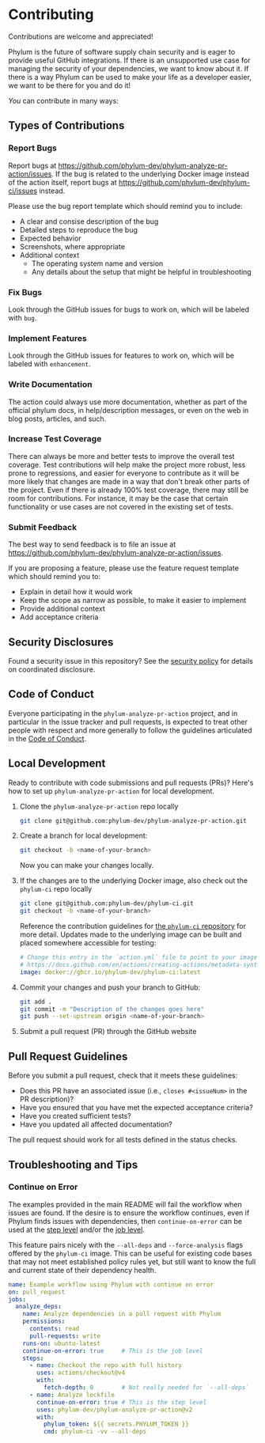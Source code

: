 # Contributing

Contributions are welcome and appreciated!

Phylum is the future of software supply chain security and is eager to provide useful GitHub integrations.
If there is an unsupported use case for managing the security of your dependencies, we want to know about it.
If there is a way Phylum can be used to make your life as a developer easier, we want to be there for you and do it!

_You_ can contribute in many ways:

## Types of Contributions

### Report Bugs

Report bugs at <https://github.com/phylum-dev/phylum-analyze-pr-action/issues>.
If the bug is related to the underlying Docker image instead of the action itself, report bugs at
<https://github.com/phylum-dev/phylum-ci/issues> instead.

Please use the bug report template which should remind you to include:

* A clear and consise description of the bug
* Detailed steps to reproduce the bug
* Expected behavior
* Screenshots, where appropriate
* Additional context
  * The operating system name and version
  * Any details about the setup that might be helpful in troubleshooting

### Fix Bugs

Look through the GitHub issues for bugs to work on, which will be labeled with `bug`.

### Implement Features

Look through the GitHub issues for features to work on, which will be labeled with `enhancement`.

### Write Documentation

The action could always use more documentation, whether as part of the official phylum docs, in help/description
messages, or even on the web in blog posts, articles, and such.

### Increase Test Coverage

There can always be more and better tests to improve the overall test coverage.
Test contributions will help make the project more robust, less prone to regressions, and easier for everyone to
contribute as it will be more likely that changes are made in a way that don't break other parts of the project.
Even if there is already 100% test coverage, there may still be room for contributions.
For instance, it may be the case that certain functionality or use cases are not covered in the existing set of tests.

### Submit Feedback

The best way to send feedback is to file an issue at <https://github.com/phylum-dev/phylum-analyze-pr-action/issues>.

If you are proposing a feature, please use the feature request template which should remind you to:

* Explain in detail how it would work
* Keep the scope as narrow as possible, to make it easier to implement
* Provide additional context
* Add acceptance criteria

## Security Disclosures

Found a security issue in this repository? See the [security policy](./SECURITY.md)
for details on coordinated disclosure.

## Code of Conduct

Everyone participating in the `phylum-analyze-pr-action` project, and in particular in the issue tracker and pull
requests, is expected to treat other people with respect and more generally to follow the guidelines articulated in the
[Code of Conduct](./CODE_OF_CONDUCT.md).

## Local Development

Ready to contribute with code submissions and pull requests (PRs)?
Here's how to set up `phylum-analyze-pr-action` for local development.

1. Clone the `phylum-analyze-pr-action` repo locally

    ```sh
    git clone git@github.com:phylum-dev/phylum-analyze-pr-action.git
    ```

2. Create a branch for local development:

    ```sh
    git checkout -b <name-of-your-branch>
    ```

    Now you can make your changes locally.

3. If the changes are to the underlying Docker image, also check out the `phylum-ci` repo locally

    ```sh
    git clone git@github.com:phylum-dev/phylum-ci.git
    git checkout -b <name-of-your-branch>
    ```

    Reference the contribution guidelines for [the `phylum-ci` repository](https://github.com/phylum-dev/phylum-ci)
    for more detail. Updates made to the underlying image can be built and placed somewhere accessible for testing:

    ```yaml
    # Change this entry in the `action.yml` file to point to your image. Reference:
    # https://docs.github.com/en/actions/creating-actions/metadata-syntax-for-github-actions#runsimage
    image: docker://ghcr.io/phylum-dev/phylum-ci:latest
    ```

4. Commit your changes and push your branch to GitHub:

    ```sh
    git add .
    git commit -m "Description of the changes goes here"
    git push --set-upstream origin <name-of-your-branch>
    ```

5. Submit a pull request (PR) through the GitHub website

## Pull Request Guidelines

Before you submit a pull request, check that it meets these guidelines:

* Does this PR have an associated issue (i.e., `closes #<issueNum>` in the PR description)?
* Have you ensured that you have met the expected acceptance criteria?
* Have you created sufficient tests?
* Have you updated all affected documentation?

The pull request should work for all tests defined in the status checks.

## Troubleshooting and Tips

### Continue on Error

The examples provided in the main README will fail the workflow when issues are found.
If the desire is to ensure the workflow continues, even if Phylum finds issues with dependencies, then
`continue-on-error` can be used at the [step level][1] and/or the [job level][2].

[1]: https://docs.github.com/actions/using-workflows/workflow-syntax-for-github-actions#jobsjob_idstepscontinue-on-error
[2]: https://docs.github.com/en/actions/using-workflows/workflow-syntax-for-github-actions#jobsjob_idcontinue-on-error

This feature pairs nicely with the `--all-deps` and `--force-analysis` flags offered by the `phylum-ci` image.
This can be useful for existing code bases that may not meet established policy rules yet, but still want to
know the full and current state of their dependency health.

```yaml
name: Example workflow using Phylum with continue on error
on: pull_request
jobs:
  analyze_deps:
    name: Analyze dependencies in a pull request with Phylum
    permissions:
      contents: read
      pull-requests: write
    runs-on: ubuntu-latest
    continue-on-error: true     # This is the job level
    steps:
      - name: Checkout the repo with full history
        uses: actions/checkout@v4
        with:
          fetch-depth: 0        # Not really needed for `--all-deps`
      - name: Analyze lockfile
        continue-on-error: true # This is the step level
        uses: phylum-dev/phylum-analyze-pr-action@v2
        with:
          phylum_token: ${{ secrets.PHYLUM_TOKEN }}
          cmd: phylum-ci -vv --all-deps
```
